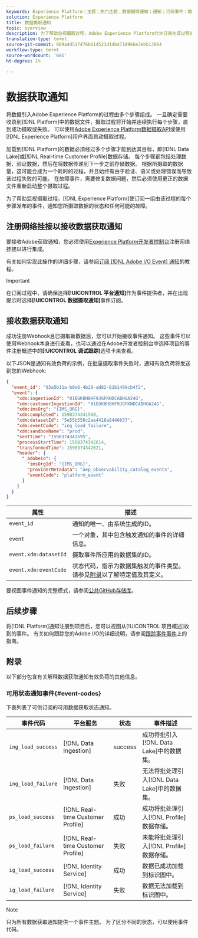 ```yaml
---
keywords: Experience Platform；主题；热门主题；数据摄取通知；通知；订阅事件；数据摄取状态事件；状态事件；订阅；状态通知；
solution: Experience Platform
title: 数据摄取通知
topic: overview
description: 为了帮助监视摄取过程，Adobe Experience Platform允许订阅在该过程的每个步骤发布的一组事件，通知您所摄取数据的状态和任何可能的故障。
translation-type: tm+mt
source-git-commit: 089a4d517476b614521d1db4718966e3ebb13064
workflow-type: tm+mt
source-wordcount: '681'
ht-degree: 1%

---
```



# 数据获取通知

将数据引入Adobe Experience Platform的过程由多个步骤组成。 一旦确定需要收录到[!DNL Platform]中的数据文件，摄取过程将开始并连续执行每个步骤，直到成功摄取或失败。 可以使用[Adobe Experience Platform数据摄取API](https://www.adobe.io/apis/experienceplatform/home/api-reference.html#!acpdr/swagger-specs/ingest-api.yaml)或使用[!DNL Experience Platform]用户界面启动摄取过程。

加载到[!DNL Platform]的数据必须经过多个步骤才能到达其目标，即[!DNL Data Lake]或[!DNL Real-time Customer Profile]数据存储。 每个步骤都包括处理数据、验证数据，然后在将数据传递到下一步之前存储数据。 根据所摄取的数据量，这可能会成为一个耗时的过程，并且始终有由于验证、语义或处理错误而导致该过程失败的可能。 在故障事件，需要修复数据问题，然后必须使用更正的数据文件重新启动整个摄取过程。

为了帮助监视摄取过程，[!DNL Experience Platform]使订阅一组由该过程的每个步骤发布的事件，通知您所摄取数据的状态和任何可能的故障。

## 注册网络挂接以接收数据获取通知

要接收Adobe获取通知，您必须使用[Experience Platform开发者控制台](https://www.adobe.com/go/devs_console_ui)注册网络挂接以进行集成。

有关如何实现此操作的详细步骤，请参阅[订阅 [!DNL Adobe I/O Event] 通知](../../observability/notifications/subscribe.md)的教程。

>[!IMPORTANT]
>
>在订阅过程中，请确保选择&#x200B;**[!UICONTROL 平台通知]**&#x200B;作为事件提供者，并在出现提示时选择&#x200B;**[!UICONTROL 数据摄取通知]**&#x200B;事件订阅。

## 接收数据获取通知

成功注册Webhook且已摄取新数据后，您可以开始接收事件通知。 这些事件可以使用Webhook本身进行查看，也可以通过在Adobe开发者控制台中选择项目的事件注册概述中的&#x200B;**[!UICONTROL 调试跟踪]**&#x200B;选项卡来查看。

以下JSON是通知有效负荷的示例，在批量摄取事件失败时，通知有效负荷将发送到您的Webhook:

```json
{
  "event_id": "93a5b11a-b0e6-4b29-ad82-81b1499cb4f2",
  "event": {
    "xdm:ingestionId": "01EGK8H8HF9JGFKNDCABHGA24G",
    "xdm:customerIngestionId": "01EGK8H8HF9JGFKNDCABHGA24G",
    "xdm:imsOrg": "{IMS_ORG}",
    "xdm:completed": 1598374341560,
    "xdm:datasetId": "5e55b556c2ae4418a8446037",
    "xdm:eventCode": "ing_load_failure",
    "xdm:sandboxName": "prod",
    "sentTime": "1598374341595",
    "processStartTime": 1598374342614,
    "transformedTime": 1598374342621,
    "header": {
      "_adobeio": {
        "imsOrgId": "{IMS_ORG}",
        "providerMetadata": "aep_observability_catalog_events",
        "eventCode": "platform_event"
      }
    }
  }
}
```

| 属性 | 描述 |
| --- | --- |
| `event_id` | 通知的唯一、由系统生成的ID。 |
| `event` | 一个对象，其中包含触发通知的事件的详细信息。 |
| `event.xdm:datasetId` | 摄取事件所应用的数据集的ID。 |
| `event.xdm:eventCode` | 状态代码，指示为数据集触发的事件类型。 请参见[附录](#event-codes)以了解特定值及其定义。 |

要视图事件通知的完整模式，请参阅[公共GitHub存储库](https://github.com/adobe/xdm/blob/master/schemas/notifications/ingestion.schema.json)。

## 后续步骤

将[!DNL Platform]通知注册到项目后，您可以视图从[!UICONTROL 项目概述]收到的事件。 有关如何跟踪您的Adobe I/O的详细说明，请参阅[跟踪事件事件](https://www.adobe.io/apis/experienceplatform/events/docs.html#!adobedocs/adobeio-events/master/support/tracing.md)上的指南。

## 附录

以下部分包含有关解释数据获取通知有效负荷的其他信息。

### 可用状态通知事件{#event-codes}

下表列表了可供订阅的可用数据获取状态通知。

| 事件代码 | 平台服务 | 状态 | 事件描述 |
| --- | ---------------- | ------ | ----------------- |
| `ing_load_success` | [!DNL Data Ingestion] | success | 成功将批引入[!DNL Data Lake]中的数据集。 |
| `ing_load_failure` | [!DNL Data Ingestion] | 失败 | 无法将批处理引入[!DNL Data Lake]中的数据集。 |
| `ps_load_success` | [!DNL Real-time Customer Profile] | 成功 | 成功将批处理引入[!DNL Profile]数据存储。 |
| `ps_load_failure` | [!DNL Real-time Customer Profile] | 失败 | 未能将批处理引入[!DNL Profile]数据存储。 |
| `ig_load_success` | [!DNL Identity Service] | 成功 | 数据已成功加载到标识图中。 |
| `ig_load_failure` | [!DNL Identity Service] | 失败 | 数据无法加载到标识图中。 |

>[!NOTE]
>
>只为所有数据获取通知提供一个事件主题。 为了区分不同的状态，可以使用事件代码。